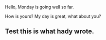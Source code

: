 Hello, Monday is going well so far. 

How is yours? 
My day is great, what about you?

## Test this is what hady wrote. 